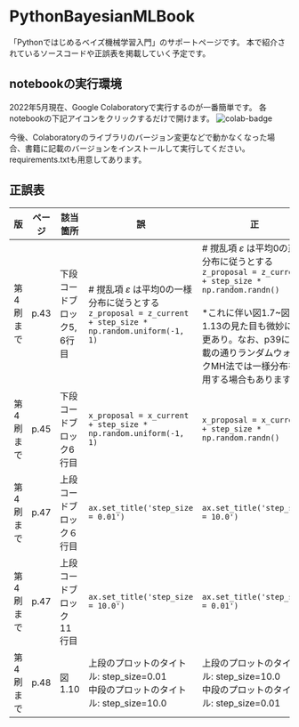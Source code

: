 # PythonBayesianMLBook
「Pythonではじめるベイズ機械学習入門」のサポートページです。
本で紹介されているソースコードや正誤表を掲載していく予定です。

## notebookの実行環境
2022年5月現在、Google Colaboratoryで実行するのが一番簡単です。 各notebookの下記アイコンをクリックするだけで開けます。 
![colab-badge](https://colab.research.google.com/assets/colab-badge.svg)

今後、Colaboratoryのライブラリのバージョン変更などで動かなくなった場合、書籍に記載のバージョンをインストールして実行してください。requirements.txtも用意してあります。 

## 正誤表

| 版 | ページ | 該当箇所 | 誤 | 正 |
| --- | --- | --- | --- | --- |
| 第4刷まで | p.43 | 下段コードブロック5, 6行目 | # 撹乱項 $\varepsilon$ は平均0の一様分布に従うとする<br>`z_proposal = z_current + step_size * np.random.uniform(-1, 1)` | # 撹乱項 $\varepsilon$ は平均0の正規分布に従うとする<br>`z_proposal = z_current + step_size * np.random.randn()`<br><br>*これに伴い図1.7~図1.13の見た目も微妙に変更あり。なお、p39に記載の通りランダムウォークMH法では一様分布を利用する場合もあります。 |
| 第4刷まで | p.45 | 下段コードブロック6行目 | `x_proposal = x_current + step_size * np.random.uniform(-1, 1)` | `x_proposal = x_current + step_size * np.random.randn()` |
| 第4刷まで | p.47 | 上段コードブロック６行目 | `ax.set_title('step_size = 0.01')` | `ax.set_title('step_size = 10.0')` |
| 第4刷まで | p.47 | 上段コードブロック11行目 | `ax.set_title('step_size = 10.0')` | `ax.set_title('step_size = 0.01')` |
| 第4刷まで | p.48 | 図 1.10 | 上段のプロットのタイトル: step_size=0.01<br>中段のプロットのタイトル: step_size=10.0 | 上段のプロットのタイトル: step_size=10.0<br>中段のプロットのタイトル: step_size=0.01 |
